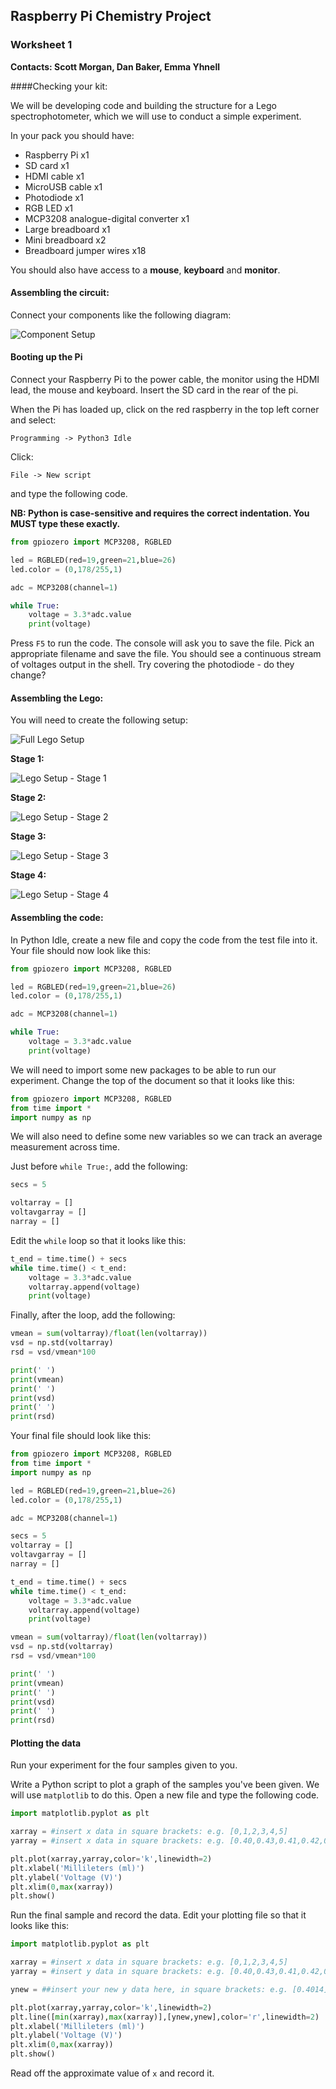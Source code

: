 ## Raspberry Pi Chemistry Project
### Worksheet 1

**Contacts: Scott Morgan, Dan Baker, Emma Yhnell**

####Checking your kit:

We will be developing code and building the structure for a Lego spectrophotometer, which we will use to conduct a simple experiment.

In your pack you should have:

 - Raspberry Pi x1
 - SD card x1
 - HDMI cable x1
 - MicroUSB cable x1
 - Photodiode x1
 - RGB LED x1
 - MCP3208 analogue-digital converter x1
 - Large breadboard x1
 - Mini breadboard x2
 - Breadboard jumper wires x18

You should also have access to a **mouse**, **keyboard** and **monitor**.

#### Assembling the circuit:

Connect your components like the following diagram:

![Component Setup](/home/scott/dropchem/ldr_setup_bb.png)

#### Booting up the Pi

Connect your Raspberry Pi to the power cable, the monitor using the HDMI lead, the mouse and keyboard. Insert the SD card in the rear of the pi.

When the Pi has loaded up, click on the red raspberry in the top left corner and select:

`Programming -> Python3 Idle`

Click:

`File -> New script`

and type the following code.

**NB: Python is case-sensitive and requires the correct indentation. You MUST type these exactly.**

```python
from gpiozero import MCP3208, RGBLED

led = RGBLED(red=19,green=21,blue=26)
led.color = (0,178/255,1)

adc = MCP3208(channel=1)

while True:
    voltage = 3.3*adc.value
    print(voltage)
```

Press `F5` to run the code. The console will ask you to save the file. Pick an appropriate filename and save the file. You should see a continuous stream of voltages output in the shell. Try covering the photodiode - do they change?

#### Assembling the Lego:

You will need to create the following setup:

![Full Lego Setup](/home/scott/dropchem/lego_setup_full.png)

**Stage 1:**

![Lego Setup - Stage 1](/home/scott/dropchem/lego_setup_1.png)

**Stage 2:**

![Lego Setup - Stage 2](/home/scott/dropchem/lego_setup_2.png)

**Stage 3:**

![Lego Setup - Stage 3](/home/scott/dropchem/lego_setup_3.png)

**Stage 4:**

![Lego Setup - Stage 4](/home/scott/dropchem/lego_setup_4.png)

#### Assembling the code:

In Python Idle, create a new file and copy the code from the test file into it. Your file should now look like this:

```python
from gpiozero import MCP3208, RGBLED

led = RGBLED(red=19,green=21,blue=26)
led.color = (0,178/255,1)

adc = MCP3208(channel=1)

while True:
    voltage = 3.3*adc.value
    print(voltage)
```

We will need to import some new packages to be able to run our experiment. Change the top of the document so that it looks like this:

```python
from gpiozero import MCP3208, RGBLED
from time import *
import numpy as np
```

We will also need to define some new variables so we can track an average measurement across time.

Just before `while True:`, add the following:

```python
secs = 5

voltarray = []
voltavgarray = []
narray = []
```

Edit the `while` loop so that it looks like this:

```python
t_end = time.time() + secs
while time.time() < t_end:    
    voltage = 3.3*adc.value
    voltarray.append(voltage)
    print(voltage)
```

Finally, after the loop, add the following:

```python
vmean = sum(voltarray)/float(len(voltarray))
vsd = np.std(voltarray)
rsd = vsd/vmean*100

print(' ')
print(vmean)
print(' ')
print(vsd)
print(' ')
print(rsd)
```

Your final file should look like this:


```python
from gpiozero import MCP3208, RGBLED
from time import *
import numpy as np

led = RGBLED(red=19,green=21,blue=26)
led.color = (0,178/255,1)

adc = MCP3208(channel=1)

secs = 5
voltarray = []
voltavgarray = []
narray = []

t_end = time.time() + secs
while time.time() < t_end:    
    voltage = 3.3*adc.value
    voltarray.append(voltage)
    print(voltage)

vmean = sum(voltarray)/float(len(voltarray))
vsd = np.std(voltarray)
rsd = vsd/vmean*100

print(' ')
print(vmean)
print(' ')
print(vsd)
print(' ')
print(rsd)
```

#### Plotting the data

Run your experiment for the four samples given to you.

Write a Python script to plot a graph of the samples you've been given. We will use `matplotlib` to do this. Open a new file and type the following code.

```python
import matplotlib.pyplot as plt

xarray = #insert x data in square brackets: e.g. [0,1,2,3,4,5]
yarray = #insert x data in square brackets: e.g. [0.40,0.43,0.41,0.42,0.45]

plt.plot(xarray,yarray,color='k',linewidth=2)
plt.xlabel('Millileters (ml)')
plt.ylabel('Voltage (V)')
plt.xlim(0,max(xarray))
plt.show()
```

Run the final sample and record the data. Edit your plotting file so that it looks like this:

```python
import matplotlib.pyplot as plt

xarray = #insert x data in square brackets: e.g. [0,1,2,3,4,5]
yarray = #insert y data in square brackets: e.g. [0.40,0.43,0.41,0.42,0.45]

ynew = ##insert your new y data here, in square brackets: e.g. [0.4014]

plt.plot(xarray,yarray,color='k',linewidth=2)
plt.line([min(xarray),max(xarray)],[ynew,ynew],color='r',linewidth=2)
plt.xlabel('Millileters (ml)')
plt.ylabel('Voltage (V)')
plt.xlim(0,max(xarray))
plt.show()
```

Read off the approximate value of `x` and record it.
